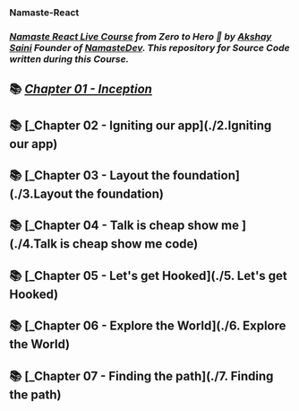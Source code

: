 ﻿### Namaste-React
### _[Namaste React Live Course](https://learn.namastedev.com/courses/namaste-react-live) from Zero to Hero 🚀 by [Akshay Saini](https://www.linkedin.com/in/akshaymarch7/) Founder of [NamasteDev](https://courses.namastedev.com/learn/Namaste-React). This repository for Source Code  written during this Course._

## 📚 [_Chapter 01 - Inception_](./1.Inception)
## 📚 [_Chapter 02 - Igniting our app](./2.Igniting our app)
## 📚 [_Chapter 03 - Layout the foundation](./3.Layout the foundation)
## 📚 [_Chapter 04 - Talk is cheap show me ](./4.Talk is cheap show me code)
## 📚 [_Chapter 05 - Let's get Hooked](./5. Let's get Hooked)
## 📚 [_Chapter 06 - Explore the World](./6. Explore the World)
## 📚 [_Chapter 07 - Finding the path](./7. Finding the path)
